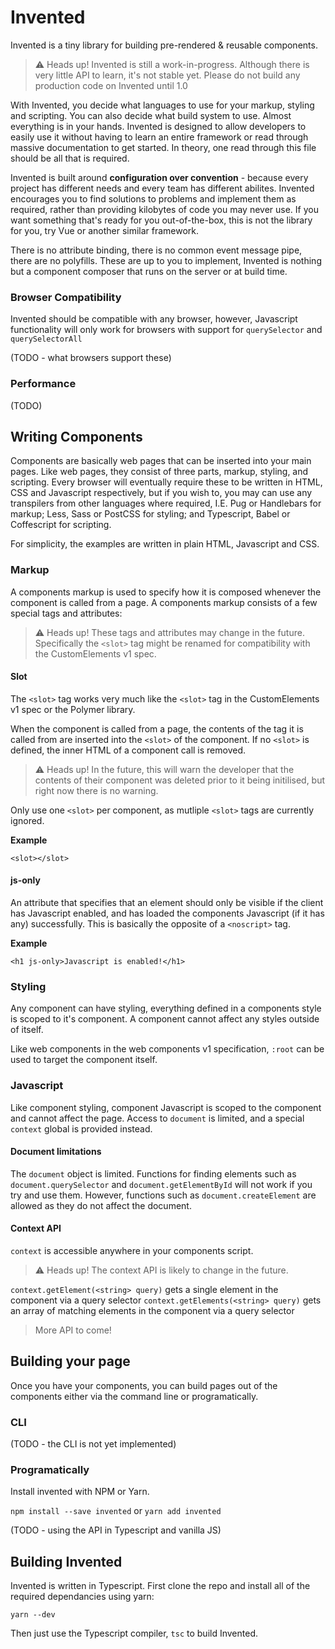 # Invented

Invented is a tiny library for building pre-rendered & reusable components.

> ⚠️ Heads up! Invented is still a work-in-progress. Although there is very little API to learn, it's not stable yet. Please do not build any production code on Invented until 1.0

With Invented, you decide what languages to use for your markup, styling and scripting. You can also decide what build system to use. Almost everything is in your hands. Invented is designed to allow developers to easily use it without having to learn an entire framework or read through massive documentation to get started. In theory, one read through this file should be all that is required.

Invented is built around **configuration over convention** - because every project has different needs and every team has different abilites. Invented encourages you to find solutions to problems and implement them as required, rather than providing kilobytes of code you may never use. If you want something that's ready for you out-of-the-box, this is not the library for you, try Vue or another similar framework.

There is no attribute binding, there is no common event message pipe, there are no polyfills. These are up to you to implement, Invented is nothing but a component composer that runs on the server or at build time.

### Browser Compatibility

Invented should be compatible with any browser, however, Javascript functionality will only work for browsers with support for `querySelector` and `querySelectorAll`

(TODO - what browsers support these)

### Performance

(TODO)

## Writing Components

Components are basically web pages that can be inserted into your main pages. Like web pages, they consist of three parts, markup, styling, and scripting. Every browser will eventually require these to be written in HTML, CSS and Javascript respectively, but if you wish to, you may can use any transpilers from other languages where required, I.E. Pug or Handlebars for markup; Less, Sass or PostCSS for styling; and Typescript, Babel or Coffescript for scripting.

For simplicity, the examples are written in plain HTML, Javascript and CSS.

### Markup

A components markup is used to specify how it is composed whenever the component is called from a page. A components markup consists of a few special tags and attributes:

> ⚠️ Heads up! These tags and attributes may change in the future. Specifically the `<slot>` tag might be renamed for compatibility with the CustomElements v1 spec.

#### Slot

The `<slot>` tag works very much like the `<slot>` tag in the CustomElements v1 spec or the Polymer library.

When the component is called from a page, the contents of the tag it is called from are inserted into the `<slot>` of the component. If no `<slot>` is defined, the inner HTML of a component call is removed.

> ⚠️ Heads up! In the future, this will warn the developer that the contents of their component was deleted prior to it being initilised, but right now there is no warning.

Only use one `<slot>` per component, as mutliple `<slot>` tags are currently ignored.

**Example**

`<slot></slot>`

#### js-only

An attribute that specifies that an element should only be visible if the client has Javascript enabled, and has loaded the components Javascript (if it has any) successfully. This is basically the opposite of a `<noscript>` tag.

**Example**

`<h1 js-only>Javascript is enabled!</h1>`

### Styling

Any component can have styling, everything defined in a components style is scoped to it's component. A component cannot affect any styles outside of itself.

Like web components in the web components v1 specification, `:root` can be used to target the component itself.

### Javascript

Like component styling, component Javascript is scoped to the component and cannot affect the page. Access to `document` is limited, and a special `context` global is provided instead.

#### Document limitations

The `document` object is limited. Functions for finding elements such as `document.querySelector` and `document.getElementById` will not work if you try and use them. However, functions such as `document.createElement` are allowed as they do not affect the document.

#### Context API

`context` is accessible anywhere in your components script.

> ⚠️ Heads up! The context API is likely to change in the future.

`context.getElement(<string> query)` gets a single element in the component via a query selector
`context.getElements(<string> query)` gets an array of matching elements in the component via a query selector

> More API to come!

## Building your page

Once you have your components, you can build pages out of the components either via the command line or programatically.

### CLI

(TODO - the CLI is not yet implemented)

### Programatically

Install invented with NPM or Yarn.

`npm install --save invented` or `yarn add invented`

(TODO - using the API in Typescript and vanilla JS)

## Building Invented

Invented is written in Typescript. First clone the repo and install all of the required dependancies using yarn:

`yarn --dev`

Then just use the Typescript compiler, `tsc` to build Invented.